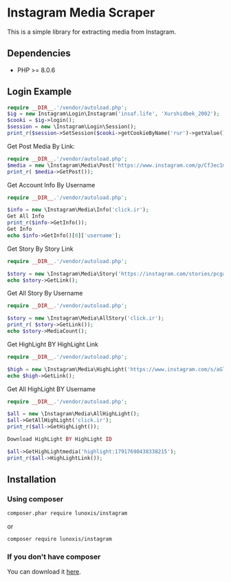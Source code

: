 # Instagram Media Scraper 
This is a simple library for extracting media from Instagram. 

## Dependencies
- PHP >= 8.0.6

## Login Example
```php
require __DIR__.'/vendor/autoload.php';
$ig = new Instagram\Login\Instagram('insaf.life', 'Xurshidbek_2002');
$cooki = $ig->login();
$session = new \Instagram\Login\Session();
print_r($session->SetSession($cooki->getCookieByName('rur')->getValue(),$cooki->getCookieByName('csrftoken')->getValue(),$cooki->getCookieByName('sessionid')->getValue(),$cooki->getCookieByName('ds_user_id')->getValue()));
```

Get Post Media By Link: 

```php
require __DIR__.'/vendor/autoload.php';
$media = new \Instagram\Media\Post('https://www.instagram.com/p/CfJec1mMLie/?igshid=YmMyMTA2M2Y=');
print_r( $media->GetPost());
```

Get Account Info By Username 

```php
require __DIR__.'/vendor/autoload.php';

$info = new \Instagram\Media\Info('click.ir');
Get All Info
print_r($info->GetInfo());
Get Info
echo $info->GetInfo()[0]['username'];
```
Get Story By Story Link

```php
require __DIR__.'/vendor/autoload.php';

$story = new \Instagram\Media\Story('https://instagram.com/stories/pcgadjettv/2868234876450457114?igshid=MDJmNzVkMjY=');
echo $story->GetLink();

```
Get All Story By Username

```php
require __DIR__.'/vendor/autoload.php';

$story = new \Instagram\Media\AllStory('click.ir');
print_r( $story->GetLink());
echo $story->MediaCount();
```

Get HighLight BY HighLight Link
```php
require __DIR__.'/vendor/autoload.php';

$high = new \Instagram\Media\HighLight('https://www.instagram.com/s/aGlnaGxpZ2h0OjE3OTI5NjQ4NzIzOTAyNjMy?story_media_id=2768449635828641458_7247131961&igshid=YmMyMTA2M2Y=');
echo $high->GetLink();

```

Get All HighLight BY Username

```php
require __DIR__.'/vendor/autoload.php';

$all = new \Instagram\Media\AllHighLight();
$all->GetAllHighLight('click.ir');
print_r($all->GetHighLight());

Download HighLight BY HighLight ID 

$all->GetHighLightmedia('highlight:17917690438338215');
print_r($all->HighLightLink());

```


## Installation

### Using composer

```sh
composer.phar require lunoxis/instagram
```
or 
```sh
composer require lunoxis/instagram 
```

### If you don't have composer
You can download it [here](https://getcomposer.org/download/).

